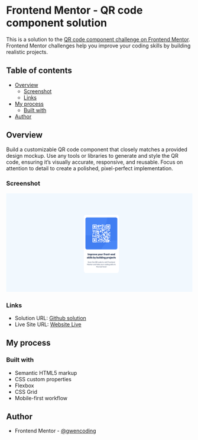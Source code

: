 # Frontend Mentor - QR code component solution

This is a solution to the [QR code component challenge on Frontend Mentor](https://www.frontendmentor.io/challenges/qr-code-component-iux_sIO_H). Frontend Mentor challenges help you improve your coding skills by building realistic projects. 

## Table of contents

- [Overview](#overview)
  - [Screenshot](#screenshot)
  - [Links](#links)
- [My process](#my-process)
  - [Built with](#built-with)
- [Author](#author)

## Overview
Build a customizable QR code component that closely matches a provided design mockup. Use any tools or libraries to generate and style the QR code, ensuring it’s visually accurate, responsive, and reusable. Focus on attention to detail to create a polished, pixel-perfect implementation.
### Screenshot

![](./images/qr-code-main-screenshot.png)


### Links

- Solution URL: [Github solution](https://github.com/gwencoding/qr-code-component-main)
- Live Site URL: [Website Live](https://your-live-site-url.com)

## My process

### Built with

- Semantic HTML5 markup
- CSS custom properties
- Flexbox
- CSS Grid
- Mobile-first workflow

## Author

- Frontend Mentor - [@gwencoding](https://www.frontendmentor.io/profile/gwencoding)




